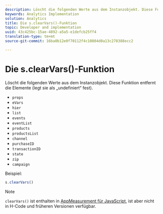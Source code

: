 ```yaml
---
description: Löscht die folgenden Werte aus dem Instanzobjekt. Diese Funktion entfernt die Elemente (legt sie als „undefiniert“ fest).
keywords: Analytics Implementation
solution: Analytics
title: Die s.clearVars()-Funktion
topic: Developer and implementation
uuid: 43c425bc-15ae-4892-a5a5-e1defcb25ff4
translation-type: tm+mt
source-git-commit: 16ba0b12e0f70112f4c10804d0a13c278388ecc2

---
```



# Die s.clearVars()-Funktion

Löscht die folgenden Werte aus dem Instanzobjekt. Diese Funktion entfernt die Elemente (legt sie als „undefiniert“ fest).

* `props`
* `eVars`
* `hier`
* `list`
* `events`
* `eventList`
* `products`
* `productsList`
* `channel`
* `purchaseID`
* `transactionID`
* `state`
* `zip`
* `campaign`

Beispiel:

```js
s.clearVars()
```

>[!NOTE]
>
>`clearVars()` ist enthalten in [AppMeasurement für JavaScript](/help/implement/js-implementation/c-appmeasurement-js/appmeasure-mjs.md), ist aber nicht in H-Code und früheren Versionen verfügbar.

